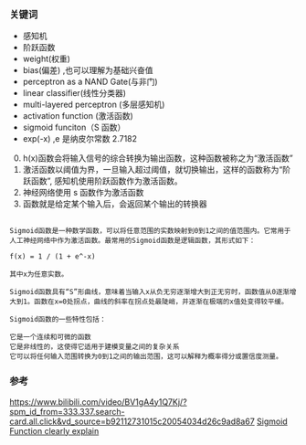 ### 关键词

- 感知机
- 阶跃函数
- weight(权重)
- bias(偏差) ,也可以理解为基础兴奋值
- perceptron as a NAND Gate(与非门)
- linear classifier(线性分类器)
- multi-layered perceptron (多层感知机)
- activation function (激活函数)
- sigmoid funciton（S 函数）
- exp(-x) ,e 是纳皮尔常数 2.7182

0. h(x)函数会将输入信号的综合转换为输出函数，这种函数被称之为“激活函数”
1. 激活函数以阈值为界，一旦输入超过阈值，就切换输出，这样的函数称为“阶跃函数”,
   感知机使用阶跃函数作为激活函数。
2. 神经网络使用 s 函数作为激活函数
3. 函数就是给定某个输入后，会返回某个输出的转换器

```

Sigmoid函数是一种数学函数，可以将任意范围的实数映射到0到1之间的值范围内。它常用于人工神经网络中作为激活函数。最常用的Sigmoid函数是逻辑函数，其形式如下：

f(x) = 1 / (1 + e^-x)

其中x为任意实数。

Sigmoid函数具有“S”形曲线，意味着当输入x从负无穷逐渐增大到正无穷时，函数值从0逐渐增大到1。函数在x=0处拐点，曲线的斜率在拐点处最陡峭，并逐渐在极端的x值处变得较平缓。

Sigmoid函数的一些特性包括：

它是一个连续和可微的函数
它是非线性的，这使得它适用于建模变量之间的复杂关系
它可以将任何输入范围转换为0到1之间的输出范围，这可以解释为概率得分或置信度测量。

```

### 参考

https://www.bilibili.com/video/BV1gA4y1Q7Kj/?spm_id_from=333.337.search-card.all.click&vd_source=b92112731015c20054034d26c9ad8a67
[Sigmoid Function clearly explain](https://www.youtube.com/watch?v=TPqr8t919YM)
